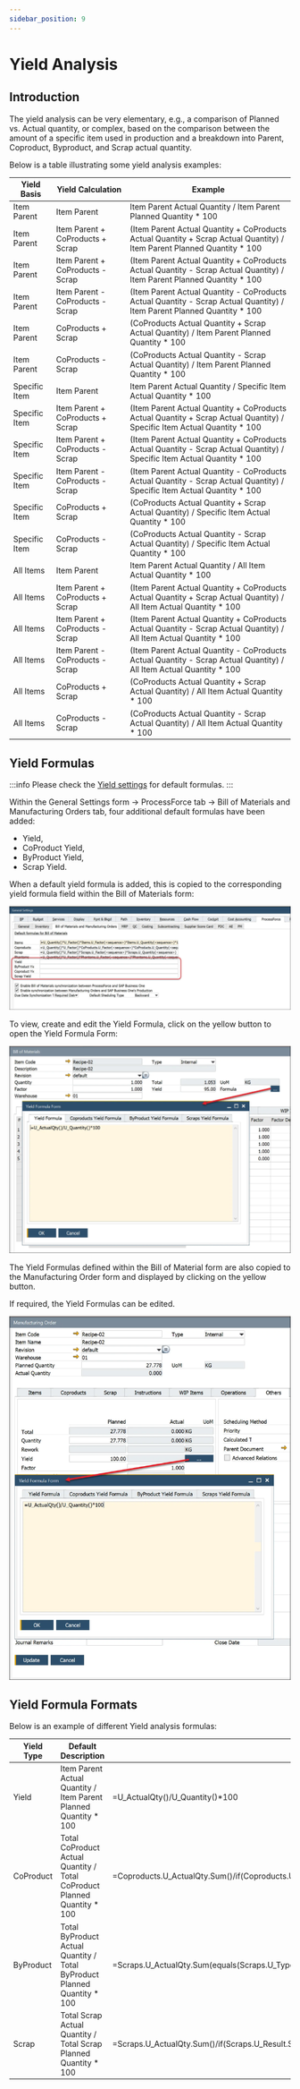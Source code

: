 ```yaml
---
sidebar_position: 9
---
```


# Yield Analysis

## Introduction

The yield analysis can be very elementary, e.g., a comparison of Planned vs. Actual quantity, or complex, based on the comparison between the amount of a specific item used in production and a breakdown into Parent, Coproduct, Byproduct, and Scrap actual quantity.

Below is a table illustrating some yield analysis examples:

|  Yield Basis  |        Yield Calculation         |                                                          Example                                                          |
| ------------- | -------------------------------- | ------------------------------------------------------------------------------------------------------------------------- |
|  Item Parent  |           Item Parent            |                             Item Parent Actual Quantity / Item Parent Planned Quantity \* 100                             |
|  Item Parent  | Item Parent + CoProducts + Scrap | (Item Parent Actual Quantity + CoProducts Actual Quantity + Scrap Actual Quantity) / Item Parent Planned Quantity \* 100  |
|  Item Parent  | Item Parent + CoProducts - Scrap | (Item Parent Actual Quantity + CoProducts Actual Quantity - Scrap Actual Quantity) / Item Parent Planned Quantity \* 100  |
|  Item Parent  | Item Parent - CoProducts - Scrap | (Item Parent Actual Quantity - CoProducts Actual Quantity - Scrap Actual Quantity) / Item Parent Planned Quantity \* 100  |
|  Item Parent  |        CoProducts + Scrap        |                (CoProducts Actual Quantity + Scrap Actual Quantity) / Item Parent Planned Quantity \* 100                 |
|  Item Parent  |        CoProducts - Scrap        |                (CoProducts Actual Quantity - Scrap Actual Quantity) / Item Parent Planned Quantity \* 100                 |
| Specific Item |           Item Parent            |                            Item Parent Actual Quantity / Specific Item Actual Quantity \* 100                             |
| Specific Item | Item Parent + CoProducts + Scrap | (Item Parent Actual Quantity + CoProducts Actual Quantity + Scrap Actual Quantity) / Specific Item Actual Quantity \* 100 |
| Specific Item | Item Parent + CoProducts - Scrap | (Item Parent Actual Quantity + CoProducts Actual Quantity - Scrap Actual Quantity) / Specific Item Actual Quantity \* 100 |
| Specific Item | Item Parent - CoProducts - Scrap | (Item Parent Actual Quantity - CoProducts Actual Quantity - Scrap Actual Quantity) / Specific Item Actual Quantity \* 100 |
| Specific Item |        CoProducts + Scrap        |                (CoProducts Actual Quantity + Scrap Actual Quantity) / Specific Item Actual Quantity \* 100                |
| Specific Item |        CoProducts - Scrap        |                (CoProducts Actual Quantity - Scrap Actual Quantity) / Specific Item Actual Quantity \* 100                |
|   All Items   |           Item Parent            |                               Item Parent Actual Quantity / All Item Actual Quantity \* 100                               |
|   All Items   | Item Parent + CoProducts + Scrap |   (Item Parent Actual Quantity + CoProducts Actual Quantity + Scrap Actual Quantity) / All Item Actual Quantity \* 100    |
|   All Items   | Item Parent + CoProducts - Scrap |   (Item Parent Actual Quantity + CoProducts Actual Quantity - Scrap Actual Quantity) / All Item Actual Quantity \* 100    |
|   All Items   | Item Parent - CoProducts - Scrap |   (Item Parent Actual Quantity - CoProducts Actual Quantity - Scrap Actual Quantity) / All Item Actual Quantity \* 100    |
|   All Items   |        CoProducts + Scrap        |                  (CoProducts Actual Quantity + Scrap Actual Quantity) / All Item Actual Quantity \* 100                   |
|   All Items   |        CoProducts - Scrap        |                  (CoProducts Actual Quantity - Scrap Actual Quantity) / All Item Actual Quantity \* 100                   |

## Yield Formulas

:::info
    Please check the [Yield settings](./../) for default formulas.
:::

Within the General Settings form → ProcessForce tab → Bill of Materials and Manufacturing Orders tab, four additional default formulas have been added:

- Yield,
- CoProduct Yield,
- ByProduct Yield,
- Scrap Yield.

When a default yield formula is added, this is copied to the corresponding yield formula field within the Bill of Materials form:

![Bill of Materials Formulas](./media/yield-analysis/bill-of-materials-formulas-2.webp)

To view, create and edit the Yield Formula, click on the yellow button to open the Yield Formula Form:

![Yield Formula](./media/yield-analysis/bill-of-materials-yield-formula.webp)

The Yield Formulas defined within the Bill of Material form are also copied to the Manufacturing Order form and displayed by clicking on the yellow button.

If required, the Yield Formulas can be edited.

![Manufacturing Order](./media/yield-analysis/manufacturing-order-yield-formula.webp)

## Yield Formula Formats

Below is an example of different Yield analysis formulas:

| Yield Type |                            Default Description                            |                                                                                    Default Formula                                                                                    |
| ---------- | ------------------------------------------------------------------------- | ------------------------------------------------------------------------------------------------------------------------------------------------------------------------------------- |
|   Yield    |     Item Parent Actual Quantity / Item Parent Planned Quantity \* 100     |                                                                           =U_ActualQty()/U_Quantity()\*100                                                                            |
| CoProduct  | Total CoProduct Actual Quantity / Total CoProduct Planned Quantity \* 100 |                                            =Coproducts.U_ActualQty.Sum()/if(Coproducts.U_Result.Sum()=0;1;Coproducts.U_Result.Sum())\*100                                             |
| ByProduct  | Total ByProduct Actual Quantity / Total ByProduct Planned Quantity \* 100 | =Scraps.U_ActualQty.Sum(equals(Scraps.U_Type();"Usefull"))/if(Scraps.U_Result.Sum(equals(Scraps.U_Type();"Usefull"))=0;1;Scraps.U_Result.Sum(equals(Scraps.U_Type();"Usefull")))\*100 |
|   Scrap    |     Total Scrap Actual Quantity / Total Scrap Planned Quantity \* 100     |                                                  =Scraps.U_ActualQty.Sum()/if(Scraps.U_Result.Sum()=0;1;Scraps.U_Result.Sum())\*100                                                   |

